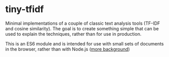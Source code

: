 # tiny-tfidf
Minimal implementations of a couple of classic text analysis tools (TF-IDF and cosine similarity). The goal is to create something simple that can be used to explain the techniques, rather than for use in production. 

This is an ES6 module and is intended for use with small sets of documents in the browser, rather than with Node.js ([more background](https://github.com/nodejs/modules/blob/master/doc/announcement.md#es-module-code-in-packages))
